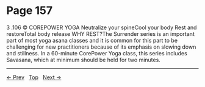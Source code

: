 # Page 157

3 .106 © COREPOWER YOGA Neutralize your spineCool your body Rest and restoreTotal body release
WHY REST?The Surrender series is an important part of most yoga asana classes and it is common for this part to be challenging for new practitioners because of its emphasis on slowing down and stillness. In a 60-minute CorePower Yoga class, this series includes Savasana, which at minimum should be held for two minutes.


---
[← Prev](/pages/page-156.md) &nbsp; [Top](/index.md) &nbsp; [Next →](/pages/page-158.md)
